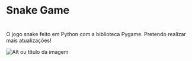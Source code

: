 # Snake Game <h1>

O jogo snake feito em Python com a biblioteca Pygame. Pretendo realizar mais atualizações!


![Alt ou título da imagem](https://i.ytimg.com/vi/ofEfimSRpX0/maxresdefault.jpg)
